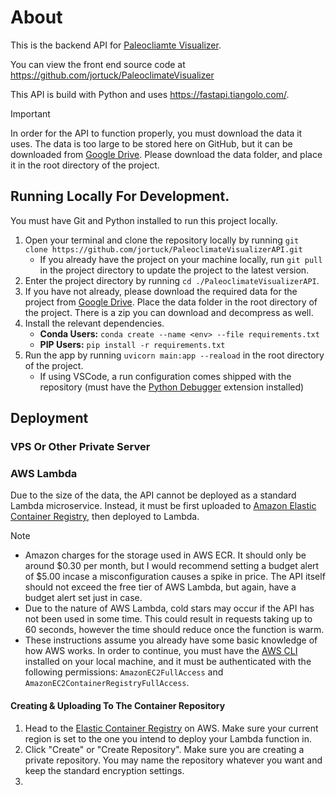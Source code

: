 # About

This is the backend API for [Paleocliamte Visualizer](https://pv.jortuck.com).

You can view the front end source code at https://github.com/jortuck/PaleoclimateVisualizer

This API is build with Python and uses https://fastapi.tiangolo.com/.
> [!IMPORTANT]
> In order for the API to function properly, you must download the data it uses.
> The data is too large to be stored here on GitHub, but it can be downloaded from
[Google Drive](https://drive.google.com/drive/folders/1dW1CAt7yPliFiW7rz336NKfsXivgc8Nz?usp=sharing).
> Please download the data folder, and place it in the root directory of the project.

## Running Locally For Development.

You must have Git and Python installed to run this project locally.

1. Open your terminal and clone the repository locally by running
   `git clone https://github.com/jortuck/PaleoclimateVisualizerAPI.git`
    - If you already have the project on your machine locally, run `git pull` in the project
      directory
      to update the project to the latest version.
2. Enter the project directory by running `cd ./PaleoclimateVisualizerAPI`.
3. If you have not already, please download the required data for the project
   from [Google Drive](https://drive.google.com/drive/folders/1dW1CAt7yPliFiW7rz336NKfsXivgc8Nz?usp=sharing).
   Place the data folder in the root directory of the project. There is a zip you can download and
   decompress as well.
4. Install the relevant dependencies.
    - **Conda Users:** `conda create --name <env> --file requirements.txt`
    - **PIP Users:** `pip install -r requirements.txt`
5. Run the app by running `uvicorn main:app --reaload` in the root directory of the project.
    - If using VSCode, a run configuration comes shipped with the repository (must have
      the [Python Debugger](https://marketplace.visualstudio.com/items?itemName=ms-python.debugpy)
      extension installed)

## Deployment

### VPS Or Other Private Server

### AWS Lambda

Due to the size of the data, the API cannot be deployed as a standard Lambda microservice. Instead,
it must be first uploaded to [Amazon Elastic Container Registry](https://aws.amazon.com/ecr/), then
deployed to Lambda.

> [!NOTE]
> - Amazon charges for the storage used in AWS ECR. It should only be
    around \$0.30 per month, but I would 
    recommend setting a budget alert of \$5.00 incase a misconfiguration causes a spike in price.
    The API itself
    should not exceed the free tier of AWS Lambda, but again, have a budget alert set just in
    case.
> - Due to the nature of AWS Lambda, cold stars may occur if the API has not been used in some time.
    This could result in requests taking up to 60 seconds, however the time should reduce once the function is warm.
> - These instructions assume you already have some basic knowledge of how AWS works. In order to continue,
>   you must have the [AWS CLI](https://aws.amazon.com/cli/) installed on your local machine, and it must be 
>   authenticated with the following permissions: `AmazonEC2FullAccess` and `AmazonEC2ContainerRegistryFullAccess`.

#### Creating & Uploading To The Container Repository
1. Head to the [Elastic Container Registry](https://console.aws.amazon.com/ecr/private-registry/repositories) on AWS.
Make sure your current region is set to the one you intend to deploy your Lambda function in.
2. Click "Create" or "Create Repository". Make sure you are creating a private repository. You may
name the repository whatever you want and keep the standard encryption settings.
3. 


